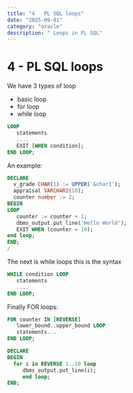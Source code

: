 ```yaml
---
title: "4   PL SQL loops"
date: "2025-09-01"
category: "oracle"
description: " Loops in PL SQL"
---
```


# 4 - PL SQL loops
We have 3 types of loop
- basic loop
- for loop
- while loop

```sql
LOOP
   statements
   ....
   EXIT [WHEN condition];
END LOOP;
```

An example:
```sql
DECLARE
  v_grade CHAR(1) := UPPER('&char1');
  appraisal VARCHAR2(10);
  counter number := 2;
BEGIN
LOOP
   counter := counter + 1;
   dbms_output.put_line('Hello World');
   EXIT WHEN (counter = 10);
end loop;
END;
/
```

The next is while loops this is the syntax


```sql
WHILE condition LOOP
   statements
   ....
END LOOP;
```

Finally FOR loops:
```sql
FOR counter IN [REVERSE]
   lower_bound..upper_bound LOOP
   statements...
END LOOP;
```

```sql
DECLARE
BEGIN
  for i in REVERSE 1..10 loop
     dbms_output.put_line(i);
     end loop;
END;
```


